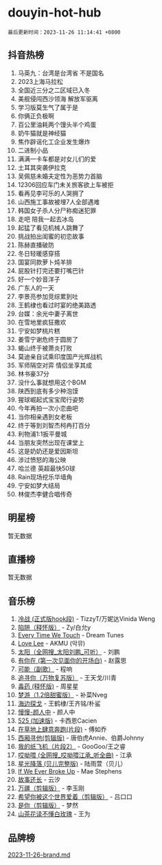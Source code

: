 # douyin-hot-hub

`最后更新时间：2023-11-26 11:14:41 +0800`

## 抖音热榜

1. 马英九：台湾是台湾省 不是国名
1. 2023上海马拉松
1. 全国近三分之二区域已入冬
1. 美舰侵闯西沙领海 解放军驱离
1. 学习版莫生气了属于是
1. 你俩正负极啊
1. 百公里油耗两个馒头半个鸡蛋
1. 奶牛猫就是神经猫
1. 焦作辟谣化工企业发生爆炸
1. 二进制小品
1. 满满一卡车都是对女儿们的爱
1. 土耳其突袭伊拉克
1. 吴佩慈未婚夫定性为恶势力首脑
1. 12306回应车门未关旅客欲上车被拒
1. 看再见李可乐的人哭拥了
1. 山西施工事故被埋7人全部遇难
1. 韩国女子杀人分尸称痴迷犯罪
1. 走吧 陪我一起去冰岛
1. 起猛了看见机械人跳舞了
1. 挑战拍出闺蜜的初恋故事
1. 陈赫直播破防
1. 冬日轻暖感穿搭
1. 国宴同款萝卜炖羊排
1. 屁股针打完还要打嘴巴针
1. 好一个妙音洋子
1. 广东人的一天
1. 李景亮参加竞综累到吐
1. 王鹤棣也看过时宴的绝美路透
1. 台媒：余光中妻子离世
1. 在雪地里疯狂撒欢
1. 宁安如梦桃片糕
1. 姜雪宁谢危终于圆房了
1. 蝎山终于被萧炎打败
1. 莫迪亲自试乘印度国产光辉战机
1. 军师隔空对弈 情侣坐享其成
1. 林书豪37分
1. 没什么事就想用这个BGM
1. 陕西到底有多少种泡馍
1. 猩球崛起式宝宝爬行姿势
1. 今年再拍一次小恋曲吧
1. 当你相亲遇到女老板
1. 终于等到刘智杰柯冉打百分
1. 利物浦1:1扳平曼城
1. 当朋友突然出现在课堂上
1. 这是奶奶还是爱因斯坦
1. 涉过愤怒的海公映
1. 哈兰德 英超最快50球
1. Rain现场挖乐华墙角
1. 宁安如梦大结局
1. 林俊杰李健合唱传奇

## 明星榜

暂无数据

## 直播榜

暂无数据

## 音乐榜

1. [冷战 (正式版hook段)](https://sf6-cdn-tos.douyinstatic.com/obj/tos-cn-ve-2774/oMuEoiBasWApEMVDgNiI8VAByNmwo5J0pyf8Yx) - TizzyT/万妮达Vinida Weng
1. [陷阱（释怀版）](https://sf6-cdn-tos.douyinstatic.com/obj/tos-cn-ve-2774/oE8C21LeZrzKLDFfQYgMzx4GAIHageG5IzayY7) - Zy/白允y
1. [Every Time We Touch](https://sf3-cdn-tos.douyinstatic.com/obj/tos-cn-ve-2774/ogN6lUKQeBBfEVhIOMikG1CcJjugxk1tztZyhP) - Dream Tunes
1. [Love Lee](https://sf3-cdn-tos.douyinstatic.com/obj/tos-cn-ve-2774/o05GbkJGbCBTdDnMtB0fwOYgkeZp23vrWQDQBS) - AKMU (악뮤)
1. [太阳（全网搜_太阳刘鹏_可听）](https://sf6-cdn-tos.douyinstatic.com/obj/tos-cn-ve-2774/ogWbyIQnlBFImVbeDocRdCIYtBHlbJXgfZMvgz) - 刘鹏
1. [有你在 (第一次见面你的开场白)](https://sf3-cdn-tos.douyinstatic.com/obj/tos-cn-ve-2774/oAthrQ3ClJBfI57uBoFEgNDYtNCZ0TSYQQfxQ0) - 赵露思
1. [可能（副歌）](https://sf3-cdn-tos.douyinstatic.com/obj/tos-cn-ve-2774/cde1731888894259b333569393c2fb51) - 程响
1. [追寻你（万物复苏版）](https://sf6-cdn-tos.douyinstatic.com/obj/tos-cn-ve-2774/oYeAZJsbjIDit9APmBg8u6uDUQnHmoCf3gbo74) - 王天戈/川青
1. [毒药 (释怀版)](https://sf3-cdn-tos.douyinstatic.com/obj/tos-cn-ve-2774/oYILMEAzspdZBIzy4frJNB8ZHPHWAhiwowd4Ad) - 周星星
1. [梦游（1.2倍甜蜜版）](https://sf6-cdn-tos.douyinstatic.com/obj/tos-cn-ve-2774/o4gyAUm8hwufoEABmwVIiQtHsFuGzAEEWtNMzo) - 补菜Nveg
1. [海边探戈](https://sf3-cdn-tos.douyinstatic.com/obj/tos-cn-ve-2774/os9gE0VQCGqt6VQkZDyBBYvfSDY0QFe3vVmubn) - 王鹤棣/王齐铭/朴鲨
1. [慢慢-颜人中](https://sf3-cdn-tos.douyinstatic.com/obj/tos-cn-ve-2774/ocjHNfBXdBxQNC8ZGAeoLMFTUgtBg8bkExunDC) - 颜人中
1. [525 (加速版)](https://sf6-cdn-tos.douyinstatic.com/obj/tos-cn-ve-2774/oIfKCtqfDyP8Vc9FpAPgWMyezT6LnDT1abRwGg) - 卡西恩Cacien
1. [在草地上肆意奔跑(片段)](https://sf6-cdn-tos.douyinstatic.com/obj/tos-cn-ve-2774/8831d494742f45dabdfa8adb8b817259) - 傅如乔
1. [西厢寻他(剪辑版)](https://sf3-cdn-tos.douyinstatic.com/obj/tos-cn-ve-2774/oUsAVfAQKlRNxEv5qxvIB8o5qmIWUcXbzJKJhw) - 唐伯虎Annie、伯爵Johnny
1. [我的纸飞机（片段2）](https://sf3-cdn-tos.douyinstatic.com/obj/tos-cn-ve-2774/oM2ZrKcg2CD5AeRB2gkeXOFB1IxAGJdZPazYHf) - GooGoo/王之睿
1. [哎呦喂 (全网搜_哎呦喂江承_听全曲)](https://sf6-cdn-tos.douyinstatic.com/obj/tos-cn-ve-2774/o0uEo63ECfIFdmwKF5HMzF1FCfItHEagDDeCAL) - 江承
1. [星光降落 (贝儿完整版)](https://sf3-cdn-tos.douyinstatic.com/obj/tos-cn-ve-2774/okwB9hAwyAtsFFkFBzAX1hOOfQuIoMNs0W2Mwr) - 陆雨萱（贝儿）
1. [If We Ever Broke Up](https://sf3-cdn-tos.douyinstatic.com/obj/tos-cn-ve-2774/o8onj5HDk0ImtBmO0URBfeyCDXQJMYkQ1gb8Zy) - Mae Stephens
1. [故事还长](https://sf3-cdn-tos.douyinstatic.com/obj/tos-cn-ve-2774/30a26758c8594f0ab81ac675c33ee2c5) - 云汐
1. [万疆（剪辑版）](https://sf6-cdn-tos.douyinstatic.com/obj/tos-cn-ve-2774/ooG7oVgFlDTelKCjCsTTobQvbdtj1BBQXnfZd8) - 李玉刚
1. [希望你被这个世界爱着（剪辑版）](https://sf6-cdn-tos.douyinstatic.com/obj/tos-cn-ve-2774/oo4H3BfEygN7l7bQaMBOZHCQ1eI4FqtED5skQ2) - 吕口口
1. [是你（剪辑版）](https://sf3-cdn-tos.douyinstatic.com/obj/tos-cn-ve-2774/46019dae783c4c969944217fe1cfafc4) - 梦然
1. [山茶花读不懂白玫瑰](https://sf3-cdn-tos.douyinstatic.com/obj/tos-cn-ve-2774/osfn8B7DktrRHEPJgPCfDbw7QDQEkwC16BxZg9) - 王为

## 品牌榜

[2023-11-26-brand.md](2023-11-26-brand.md)

